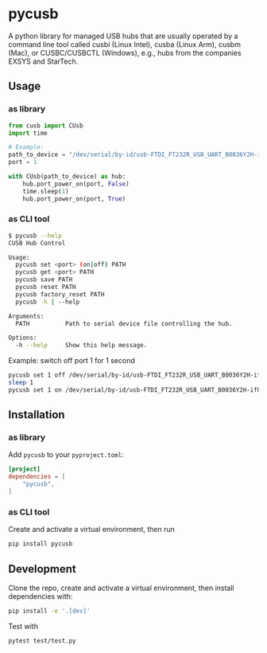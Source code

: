 # pycusb

A python library for managed USB hubs that are usually operated by a command line tool called cusbi
(Linux Intel), cusba (Linux Arm), cusbm (Mac), or CUSBC/CUSBCTL (Windows), e.g., hubs from the
companies EXSYS and StarTech.

## Usage

### as library

```python
from cusb import CUsb
import time

# Example:
path_to_device = "/dev/serial/by-id/usb-FTDI_FT232R_USB_UART_B0036Y2H-if00-port0"
port = 1

with CUsb(path_to_device) as hub:
    hub.port_power_on(port, False)
    time.sleep(1)
    hub.port_power_on(port, True)
```

### as CLI tool

```bash
$ pycusb --help
CUSB Hub Control

Usage:
  pycusb set <port> (on|off) PATH
  pycusb get <port> PATH
  pycusb save PATH
  pycusb reset PATH
  pycusb factory_reset PATH
  pycusb -h | --help

Arguments:
  PATH          Path to serial device file controlling the hub.

Options:
  -h --help     Show this help message.
```

Example: switch off port 1 for 1 second

```bash
pycusb set 1 off /dev/serial/by-id/usb-FTDI_FT232R_USB_UART_B0036Y2H-if00-port0
sleep 1
pycusb set 1 on /dev/serial/by-id/usb-FTDI_FT232R_USB_UART_B0036Y2H-if00-port0
```

## Installation

### as library

Add `pycusb` to your `pyproject.toml`:

```toml
[project]
dependencies = [
    "pycusb",
]
```

### as CLI tool

Create and activate a virtual environment, then run

```bash
pip install pycusb
```

## Development

Clone the repo, create and activate a virtual environment, then install dependencies with:

```bash
pip install -e '.[dev]'
```

Test with

```bash
pytest test/test.py
```
